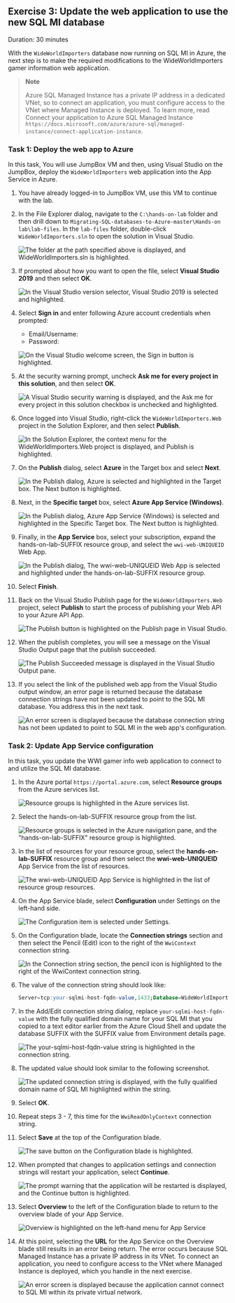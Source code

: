 ## Exercise 3: Update the web application to use the new SQL MI database

Duration: 30 minutes

With the `WideWorldImporters` database now running on SQL MI in Azure, the next step is to make the required modifications to the WideWorldImporters gamer information web application.

> **Note**
>
> Azure SQL Managed Instance has a private IP address in a dedicated VNet, so to connect an application, you must configure access to the VNet where Managed Instance is deployed. To learn more, read Connect your application to Azure SQL Managed Instance `https://docs.microsoft.com/azure/azure-sql/managed-instance/connect-application-instance`.

### Task 1: Deploy the web app to Azure

In this task, You will use JumpBox VM and then, using Visual Studio on the JumpBox, deploy the `WideWorldImporters` web application into the App Service in Azure.


 1. You have already logged-in to JumpBox VM, use this VM to continue with the lab. 

1. In the File Explorer dialog, navigate to the `C:\hands-on-lab` folder and then drill down to `Migrating-SQL-databases-to-Azure-master\Hands-on lab\lab-files`. In the `lab-files` folder, double-click `WideWorldImporters.sln` to open the solution in Visual Studio.

   ![The folder at the path specified above is displayed, and WideWorldImporters.sln is highlighted.](media/windows-explorer-lab-files-web-solution.png "Windows Explorer")

1. If prompted about how you want to open the file, select **Visual Studio 2019** and then select **OK**.

    ![In the Visual Studio version selector, Visual Studio 2019 is selected and highlighted.](media/visual-studio-version-selector.png "Visual Studio")

1. Select **Sign in** and enter following Azure account credentials when prompted:
   * Email/Username: <inject key="AzureAdUserEmail"></inject>
   * Password: <inject key="AzureAdUserPassword"></inject>

    ![On the Visual Studio welcome screen, the Sign in button is highlighted.](media/visual-studio-sign-in.png "Visual Studio")

1. At the security warning prompt, uncheck **Ask me for every project in this solution**, and then select **OK**.

    ![A Visual Studio security warning is displayed, and the Ask me for every project in this solution checkbox is unchecked and highlighted.](media/visual-studio-security-warning.png "Visual Studio")

1. Once logged into Visual Studio, right-click the `WideWorldImporters.Web` project in the Solution Explorer, and then select **Publish**.

    ![In the Solution Explorer, the context menu for the WideWorldImporters.Web project is displayed, and Publish is highlighted.](media/visual-studio-project-publish.png "Visual Studio")

1. On the **Publish** dialog, select **Azure** in the Target box and select **Next**.

    ![In the Publish dialog, Azure is selected and highlighted in the Target box. The Next button is highlighted.](media/vs-publish-to-azure.png "Publish API App to Azure")

1. Next, in the **Specific target** box, select **Azure App Service (Windows)**.

    ![In the Publish dialog, Azure App Service (Windows) is selected and highlighted in the Specific Target box. The Next button is highlighted.](media/vs-publish-specific-target.png "Publish API App to Azure")

1. Finally, in the **App Service** box, select your subscription, expand the hands-on-lab-SUFFIX resource group, and select the `wwi-web-UNIQUEID` Web App.

    ![In the Publish dialog, The wwi-web-UNIQUEID Web App is selected and highlighted under the hands-on-lab-SUFFIX resource group.](media/vs-publish-web-app-service.png "Publish API App to Azure")

1. Select **Finish**.

1. Back on the Visual Studio Publish page for the `WideWorldImporters.Web` project, select **Publish** to start the process of publishing your Web API to your Azure API App.

    ![The Publish button is highlighted on the Publish page in Visual Studio.](media/visual-studio-publish-web-app.png "Publish")

1. When the publish completes, you will see a message on the Visual Studio Output page that the publish succeeded.

    ![The Publish Succeeded message is displayed in the Visual Studio Output pane.](media/visual-studio-output-publish-succeeded.png "Visual Studio")

2. If you select the link of the published web app from the Visual Studio output window, an error page is returned because the database connection strings have not been updated to point to the SQL MI database. You address this in the next task.

    ![An error screen is displayed because the database connection string has not been updated to point to SQL MI in the web app's configuration.](media/web-app-error-screen.png "Web App error")

### Task 2: Update App Service configuration

In this task, you update the WWI gamer info web application to connect to and utilize the SQL MI database.

1. In the Azure portal `https://portal.azure.com`, select **Resource groups** from the Azure services list.

   ![Resource groups is highlighted in the Azure services list.](media/azure-services-resource-groups.png "Azure services")

2. Select the hands-on-lab-SUFFIX resource group from the list.

   ![Resource groups is selected in the Azure navigation pane, and the "hands-on-lab-SUFFIX" resource group is highlighted.](./media/resource-groups.png "Resource groups list")

3. In the list of resources for your resource group, select the **hands-on-lab-SUFFIX** resource group and then select the **wwi-web-UNIQUEID** App Service from the list of resources.

   ![The wwi-web-UNIQUEID App Service is highlighted in the list of resource group resources.](media/rg-app-service.png "Resource group")

4. On the App Service blade, select **Configuration** under Settings on the left-hand side.

   ![The Configuration item is selected under Settings.](media/app-service-configuration-menu.png "Configuration")

5. On the Configuration blade, locate the **Connection strings** section and then select the Pencil (Edit) icon to the right of the `WwiContext` connection string.

   ![In the Connection string section, the pencil icon is highlighted to the right of the WwiContext connection string.](media/app-service-configuration-connection-strings.png "Connection Strings")

6. The value of the connection string should look like:

   ```sql
   Server=tcp:your-sqlmi-host-fqdn-value,1433;Database=WideWorldImportersSUFFIX;User ID=contosoadmin;Password=IAE5fAijit0w^rDM;Trusted_Connection=False;Encrypt=True;TrustServerCertificate=True;
   ```

7. In the Add/Edit connection string dialog, replace `your-sqlmi-host-fqdn-value` with the fully qualified domain name for your SQL MI that you copied to a text editor earlier from the Azure Cloud Shell and update the database SUFFIX with the SUFFIX value from Environment details page.

   ![The your-sqlmi-host-fqdn-value string is highlighted in the connection string.](https://raw.githubusercontent.com/CloudLabs-MCW/MCW-Migrating-SQL-databases-to-Azure/fix/Hands-on%20lab/media/images/9.png "Edit Connection String")

8. The updated value should look similar to the following screenshot.

   ![The updated connection string is displayed, with the fully qualified domain name of SQL MI highlighted within the string.](media/app-service-configuration-edit-conn-string-value.png "Connection string value")

9. Select **OK**.

10. Repeat steps 3 - 7, this time for the `WwiReadOnlyContext` connection string.

11. Select **Save** at the top of the Configuration blade.

    ![The save button on the Configuration blade is highlighted.](media/app-service-configuration-save.png "Save")

12. When prompted that changes to application settings and connection strings will restart your application, select **Continue**.

    ![The prompt warning that the application will be restarted is displayed, and the Continue button is highlighted.](media/app-service-restart.png "Restart prompt")

13. Select **Overview** to the left of the Configuration blade to return to the overview blade of your App Service.

    ![Overview is highlighted on the left-hand menu for App Service](media/app-service-overview-menu-item.png "Overview menu item")

14. At this point, selecting the **URL** for the App Service on the Overview blade still results in an error being return. The error occurs because SQL Managed Instance has a private IP address in its VNet. To connect an application, you need to configure access to the VNet where Managed Instance is deployed, which you handle in the next exercise.

    ![An error screen is displayed because the application cannot connect to SQL MI within its private virtual network.](media/web-app-error-screen.png "Web App error")
